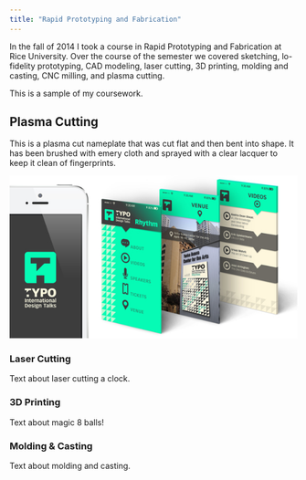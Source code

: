 ```yaml
---
title: "Rapid Prototyping and Fabrication"
---
```


In the fall of 2014 I took a course in Rapid Prototyping and Fabrication at Rice University. Over the course of the semester we covered sketching, lo-fidelity prototyping, CAD modeling, laser cutting, 3D printing, molding and casting, CNC milling, and plasma cutting.

This is a sample of my coursework.

## Plasma Cutting

This is a plasma cut nameplate that was cut flat and then bent into shape. It has been brushed with emery cloth and sprayed with a clear lacquer to keep it clean of fingerprints.

![Plasma Cut Nameplate](assets/img/work/proj-1/img2.jpg)

### Laser Cutting

Text about laser cutting a clock.

### 3D Printing

Text about magic 8 balls!

### Molding & Casting

Text about molding and casting.